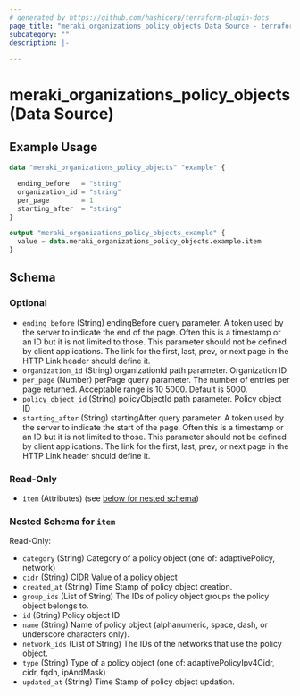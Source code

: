 ```yaml
---
# generated by https://github.com/hashicorp/terraform-plugin-docs
page_title: "meraki_organizations_policy_objects Data Source - terraform-provider-meraki"
subcategory: ""
description: |-
  
---
```


# meraki_organizations_policy_objects (Data Source)



## Example Usage

```terraform
data "meraki_organizations_policy_objects" "example" {

  ending_before   = "string"
  organization_id = "string"
  per_page        = 1
  starting_after  = "string"
}

output "meraki_organizations_policy_objects_example" {
  value = data.meraki_organizations_policy_objects.example.item
}
```

<!-- schema generated by tfplugindocs -->
## Schema

### Optional

- `ending_before` (String) endingBefore query parameter. A token used by the server to indicate the end of the page. Often this is a timestamp or an ID but it is not limited to those. This parameter should not be defined by client applications. The link for the first, last, prev, or next page in the HTTP Link header should define it.
- `organization_id` (String) organizationId path parameter. Organization ID
- `per_page` (Number) perPage query parameter. The number of entries per page returned. Acceptable range is 10 5000. Default is 5000.
- `policy_object_id` (String) policyObjectId path parameter. Policy object ID
- `starting_after` (String) startingAfter query parameter. A token used by the server to indicate the start of the page. Often this is a timestamp or an ID but it is not limited to those. This parameter should not be defined by client applications. The link for the first, last, prev, or next page in the HTTP Link header should define it.

### Read-Only

- `item` (Attributes) (see [below for nested schema](#nestedatt--item))

<a id="nestedatt--item"></a>
### Nested Schema for `item`

Read-Only:

- `category` (String) Category of a policy object (one of: adaptivePolicy, network)
- `cidr` (String) CIDR Value of a policy object
- `created_at` (String) Time Stamp of policy object creation.
- `group_ids` (List of String) The IDs of policy object groups the policy object belongs to.
- `id` (String) Policy object ID
- `name` (String) Name of policy object (alphanumeric, space, dash, or underscore characters only).
- `network_ids` (List of String) The IDs of the networks that use the policy object.
- `type` (String) Type of a policy object (one of: adaptivePolicyIpv4Cidr, cidr, fqdn, ipAndMask)
- `updated_at` (String) Time Stamp of policy object updation.
